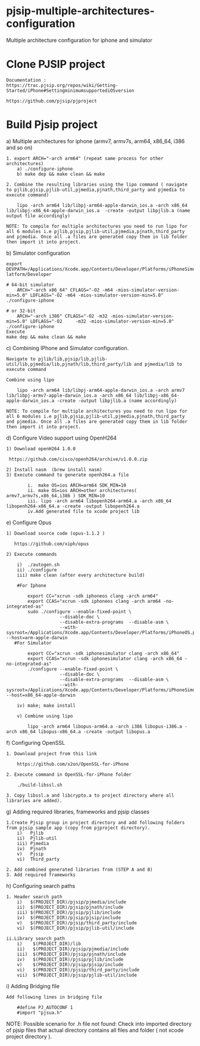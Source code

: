# pjsip-multiple-architectures-configuration
 Multiple architecture configuration for iphone and simulator 

# Clone PJSIP project
    Documentation : 
    https://trac.pjsip.org/repos/wiki/Getting-Started/iPhone#SettingminimumsupportediOSversion

    https://github.com/pjsip/pjproject

# Build Pjsip project

a) Multiple architectures for iphone (armv7, armv7s, arm64, x86_64, i386 and so on)
    
    1. export ARCH="-arch arm64" (repeat same process for other architectures)
        a) ./configure-iphone  
        b) make dep && make clean && make
        
    2. Combine the resulting libraries using the lipo command ( navigate to pjlib,pjsip,pjlib-util,pjmedia,pjnath,third_party and pjmedia to execute command)
    
        lipo -arch arm64 lib/libpj-arm64-apple-darwin_ios.a -arch x86_64 lib/libpj-x86_64-apple-darwin_ios.a  -create -output libpjlib.a (name output file accordingly)
        
    NOTE: To compile for multiple architectures you need to run lipo for all 6 modules i.e pjlib,pjsip,pjlib-util,pjmedia,pjnath,third_party and pjmedia. Once all .a files are generated copy them in lib folder then import it into project.

b) Simulator configuration

    export DEVPATH=/Applications/Xcode.app/Contents/Developer/Platforms/iPhoneSimulator.p    latform/Developer

    # 64-bit simulator
        ARCH="-arch x86_64" CFLAGS="-O2 -m64 -mios-simulator-version-min=5.0" LDFLAGS="-O2 -m64 -mios-simulator-version-min=5.0" ./configure-iphone
        
    # or 32-bit
        ARCH="-arch i386" CFLAGS="-O2 -m32 -mios-simulator-version-min=5.0" LDFLAGS="-O2     -m32 -mios-simulator-version-min=5.0" ./configure-iphone 
    Execute 
    make dep && make clean && make
    
c) Combining IPhone and Simulator configuration.
         
    Navigate to pjlib/lib,pjsip/lib,pjlib-util/lib,pjmedia/lib,pjnath/lib,third_party/lib and pjmedia/lib to execute command

    Combine using lipo

        lipo -arch arm64 lib/libpj-arm64-apple-darwin_ios.a -arch armv7 lib/libpj-armv7-apple-darwin_ios.a -arch x86_64 lib/libpj-x86_64-apple-darwin_ios.a -create -output libpjlib.a (name accordingly)
   
    NOTE: To compile for multiple architectures you need to run lipo for all 6 modules i.e pjlib,pjsip,pjlib-util,pjmedia,pjnath,third_party and pjmedia. Once all .a files are generated copy them in lib folder then import it into project.

d) Configure Video support using OpenH264
    
    1) Download openH264 1.0.0
     
     https://github.com/cisco/openh264/archive/v1.0.0.zip

    2) Install nasm  (brew install nasm)
    3) Execute command to generate openh264.a file
           
            i.  make OS=ios ARCH=arm64 SDK_MIN=10
            ii. make OS=ios ARCH=other architectures( armv7,armv7s,x86_64,i386 ) SDK_MIN=10
            iii. lipo -arch arm64 libopenh264-arm64.a -arch x86_64 libopenh264-x86_64.a -create -output libopenh264.a
            iv.Add generated file to xcode project lib

e) Configure Opus
    
    1) Download source code (opus-1.1.2 ) 
       
       https://github.com/xiph/opus
    
    2) Execute commands
        
        i)  ./autogen.sh
        ii) ./configure
        iii) make clean (after every architecture build)
        
        #For Iphone
           
            export CC="xcrun -sdk iphoneos clang -arch arm64"
            export CCAS="xcrun -sdk iphoneos clang -arch arm64 -no-integrated-as"
            sudo ./configure --enable-fixed-point \
                        --disable-doc \
                        --disable-extra-programs  --disable-asm \
                        --with-sysroot=/Applications/Xcode.app/Contents/Developer/Platforms/iPhoneOS.platform/Developer/SDKs/iPhoneOS14.5.sdk --host=arm-apple-darwin
       #For Simulator
            
            export CC="xcrun -sdk iphonesimulator clang -arch x86_64"
            export CCAS="xcrun -sdk iphonesimulator clang -arch x86_64 -no-integrated-as"
            ./configure --enable-fixed-point \
                        --disable-doc \
                        --disable-extra-programs  --disable-asm \
                        --with-sysroot=/Applications/Xcode.app/Contents/Developer/Platforms/iPhoneSimulator.platform/Developer/SDKs/iPhoneSimulator14.5.sdk --host=x86_64-apple-darwin

        iv) make; make install
        
        v) Combine using lipo
        
            lipo -arch arm64 libopus-arm64.a -arch i386 libopus-i386.a -arch x86_64 libopus-x86_64.a -create -output libopus.a

f)  Configuring OpenSSL

    1. Download project from this link 
    
        https://github.com/x2on/OpenSSL-for-iPhone
    
    2. Execute command in OpenSSL-for-iPhone folder
    
        ./build-libssl.sh 

    3. Copy libssl.a and libcrypto.a to project directory where all libraries are added).

g) Adding required libraries, frameworks and pjsip classes

    1.Create Pjsip group in project directory and add following folders from pjsip sample app (copy from pjproject directory).
        i)   Pjlib
        ii)  Pjlib-util
        iii) Pjmedia
        iv)  Pjnath
        v)   Pjsip
        vi)  Third_party
        
    2. Add combined generated libraries from (STEP A and B)
    3. Add required frameworks

h) Configuring search paths

    1. Header search path
        i)   $(PROJECT_DIR)/pjsip/pjmedia/include
        ii)  $(PROJECT_DIR)/pjsip/pjnath/include
        iii) $(PROJECT_DIR)/pjsip/pjlib/include
        iv)  $(PROJECT_DIR)/pjsip/pjsip/include
        v)   $(PROJECT_DIR)/pjsip/third_party/include
        vi)  $(PROJECT_DIR)/pjsip/pjlib-util/include

    ii.Library search path 
        i)    $(PROJECT_DIR)/lib
        ii)   $(PROJECT_DIR)/pjsip/pjmedia/include
        iii)  $(PROJECT_DIR)/pjsip/pjnath/include
        iv)   $(PROJECT_DIR)/pjsip/pjlib/include
        v)    $(PROJECT_DIR)/pjsip/pjsip/include
        vi)   $(PROJECT_DIR)/pjsip/third_party/include
        vii)  $(PROJECT_DIR)/pjsip/pjlib-util/include

i) Adding Bridging file

    Add following lines in bridging file
    
        #define PJ_AUTOCONF 1
        #import "pjsua.h"


NOTE: Possible scenario for .h file not found: Check into imported directory of pjsip files that actual directory contains all files and folder ( not xcode project directory ).
